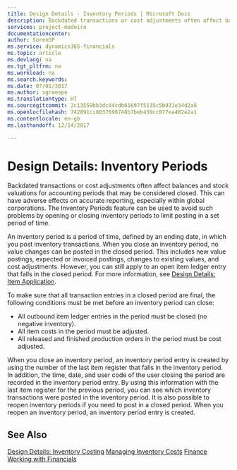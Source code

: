 ```yaml
---
title: Design Details - Inventory Periods | Microsoft Docs
description: Backdated transactions or cost adjustments often affect balances and stock valuations for accounting periods that may be considered closed. This can have adverse effects on accurate reporting, especially within global corporations. The Inventory Periods feature can be used to avoid such problems by opening or closing inventory periods to limit posting in a set period of time.
services: project-madeira
documentationcenter: 
author: SorenGP
ms.service: dynamics365-financials
ms.topic: article
ms.devlang: na
ms.tgt_pltfrm: na
ms.workload: na
ms.search.keywords: 
ms.date: 07/01/2017
ms.author: sgroespe
ms.translationtype: HT
ms.sourcegitcommit: 2c13559bb3dc44cdb61697f5135c5b931e34d2a8
ms.openlocfilehash: 742891cc8037696748b7beb459cc877ea482e2a1
ms.contentlocale: en-gb
ms.lasthandoff: 12/14/2017

---
```

# <a name="design-details-inventory-periods"></a>Design Details: Inventory Periods
Backdated transactions or cost adjustments often affect balances and stock valuations for accounting periods that may be considered closed. This can have adverse effects on accurate reporting, especially within global corporations. The Inventory Periods feature can be used to avoid such problems by opening or closing inventory periods to limit posting in a set period of time.  

 An inventory period is a period of time, defined by an ending date, in which you post inventory transactions. When you close an inventory period, no value changes can be posted in the closed period. This includes new value postings, expected or invoiced postings, changes to existing values, and cost adjustments. However, you can still apply to an open item ledger entry that falls in the closed period. For more information, see [Design Details: Item Application](design-details-item-application.md).  

 To make sure that all transaction entries in a closed period are final, the following conditions must be met before an inventory period can close:  

-   All outbound item ledger entries in the period must be closed (no negative inventory).  
-   All item costs in the period must be adjusted.  
-   All released and finished production orders in the period must be cost adjusted.  

 When you close an inventory period, an inventory period entry is created by using the number of the last item register that falls in the inventory period. In addition, the time, date, and user code of the user closing the period are recorded in the inventory period entry. By using this information with the last item register for the previous period, you can see which inventory transactions were posted in the inventory period. It is also possible to reopen inventory periods if you need to post in a closed period. When you reopen an inventory period, an inventory period entry is created.  

## <a name="see-also"></a>See Also  
 [Design Details: Inventory Costing](design-details-inventory-costing.md) [Managing Inventory Costs](finance-manage-inventory-costs.md) [Finance](finance.md)  
 [Working with Financials](ui-work-product.md)


